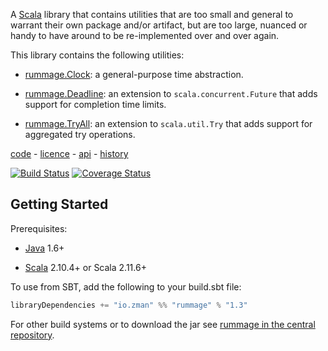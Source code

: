 A [Scala](http://www.scala-lang.org/) library that contains utilities that are too small and general to warrant their own package and/or artifact, but are too large, nuanced or handy to have around to be re-implemented over and over again.

This library contains the following utilities:

 - [rummage.Clock](http://zman.io/rummage/api/#rummage.Clock): a general-purpose time abstraction.

 - [rummage.Deadline](http://zman.io/rummage/api/#rummage.Deadline$): an extension to `scala.concurrent.Future` that adds support for completion time limits.

 - [rummage.TryAll](http://zman.io/rummage/api/#rummage.TryAll$): an extension to `scala.util.Try` that adds support for aggregated try operations.


[code](https://github.com/zmanio/rummage) - [licence](https://github.com/zmanio/rummage/blob/master/LICENSE) - [api](http://zman.io/rummage/api/#rummage.package) - [history](changelog/)

[![Build Status](https://travis-ci.org/zmanio/rummage.png?branch=master)](https://travis-ci.org/zmanio/rummage) [![Coverage Status](https://coveralls.io/repos/zmanio/rummage/badge.png)](https://coveralls.io/r/zmanio/rummage)


## Getting Started

Prerequisites:

 - [Java](http://www.oracle.com/technetwork/java/index.html) 1.6+

 - [Scala](http://scala-lang.org/) 2.10.4+ or Scala 2.11.6+

To use from SBT, add the following to your build.sbt file:

```scala
libraryDependencies += "io.zman" %% "rummage" % "1.3"
```

For other build systems or to download the jar see [rummage in the central repository](http://mvnrepository.com/artifact/io.zman/rummage_2.11/1.3).